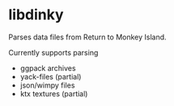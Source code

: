 # libdinky
Parses data files from Return to Monkey Island.

Currently supports parsing
* ggpack archives
* yack-files (partial)
* json/wimpy files
* ktx textures (partial)
